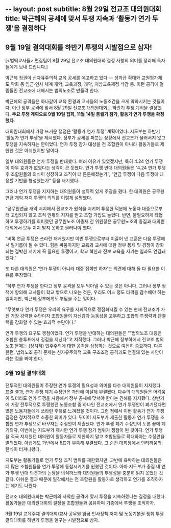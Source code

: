 --
layout: post
subtitle: 8월 29일 전교조 대의원대회
title: 박근혜의 공세에 맞서 투쟁 지속과 ‘활동가 연가 투쟁’을 결정하다
--

9월 19일 결의대회를 하반기 투쟁의 시발점으로 삼자!
----------

[<벌떡교사들> 편집팀이 8월 29일 전교조 대의원대회 결정 사항의 의미를 정리해 독자들에게 보내 드립니다.]

박근혜 정권이 신자유주의적 교육 공세를 예고하고 있다 — 성과급 확대와 교원평가제도 악화 등 임금·인사 체계 개악, 교육과정, 개악, 지방교육재정 삭감 등. 이런 공격에 걸림돌인 전교조에 대해서는 법외노조로 만들려 한다. 

박근혜의 공격들은 하나같이 교육 환경과 교사들의 노동조건을 크게 악화시키는 것들이다. 이런 정부 공격에 맞서 8월 29일 전교조 대의원대회는 하반기 투쟁 계획을 결정했다. **주요 투쟁 계획으로 9월 19일 집회, 11월 14일 총궐기 참가, 활동가 연가 투쟁을 확정했다**.

대의원대회에서 가장 뜨거운 쟁점은 ‘활동가 연가 투쟁’ 계획이었다. 지도부는 하반기 ‘활동가 연가 투쟁’을 제시했다. 정부가 공세를 퍼붓는 상황에서 전교조가 물러서지 않고 투쟁을 지속하자는 안이었다. 연가 투쟁 참가 대상을 전 조합원이 아니라 활동가들로 제한한 것은 아쉬웠지만 말이다. 

일부 대의원들은 연가 투쟁을 반대했다. 여러 이유가 있었겠지만, 특히 4.24 연가 투쟁이 아무 효과가 없었다는 생각이 큰 듯했다. 연가 투쟁 반대 대의원들은 “4.24 연가 투쟁 후 조합원들의 의식이 성장하고 조직이 더 튼튼해졌는가”, “연금 투쟁이 다음 투쟁에 대응할 기반을 형성했는가“ 등을 제기했다. 

그러나 연가 투쟁을 지지하는 대의원들이 설득력 있게 주장을 폈다. 한 대의원은 공무원연금 개악 저지 투쟁의 의의를 이렇게 설명했다. 

“공무원연금 개악 저지에서 전교조가 원칙을 지키며 투쟁한 덕분에 노동자 대중으로부터 고립되지 않고 조직 안팎의 지지를 받고 조합 가입도 늘었다. 반면, 불필요하게 타협하고 투쟁하기를 회피했던 공무원노조 이충재 전 위원장은 공무원노조의 중집과 대의원대회에서 모두 지지 받지 못하고 물러나야 했다. 

“비록 연금 투쟁은 쓰라린 패배였지만 이번 투쟁으로부터 이끌어 낸 교훈은 다음 투쟁에서 밑거름이 될 수 있다. 힘든 싸움이지만 교육과 교사에 대한 정부 통제 및 경쟁이 강화되는 절박한 시기에 꼭 필요한 투쟁이고, 학교 혁신과 진보 교육을 지키는 일과도 연결돼 있다.” 

또 다른 대의원은 ‘연가 투쟁이 아니라 대중 집회만 하자’는 의견에 대해 둘 다 필요한 이유를 주장했다. 

“하루 연가 투쟁을 한다고 정부 공격을 모두 막아낼 수 있는 것은 아니다. 그러나 정부 정책에 항의해 교사들이 학교 밖으로 나오는 것은, 우리도 어느 정도 타격을 감수해야 하는 일이지만, 박근혜 정부에게도 부담을 주는 일이다. 

“무엇보다 연가 투쟁은 우리의 요구를 사회적으로 쟁점화시킬 수 있는 현재 전교조가 가진 가장 강력한 수단이자 조합원들의 자신감과 능동성을 고무하고 조합의 투쟁력과 단결력을 강화할 수 있는 효과적 수단이다.”

연가 투쟁의 요구도 쟁점이었다. 연가 투쟁을 반대하는 대의원들은 ““법외노조 대응은 조합원 총투표에서 정점을 지났다”고 지적했다. 그러나 박근혜 정부하에서 전교조 법외노조 문제는 (정치적) 민주주의에 대한 공격을 상징하는 것으로 여전히 중요하다. 다른 한편, 법외노조 공격 문제는 신자유주의적 교육 구조조정 공격과도 연결돼 있는 사안이라는 점을 봐야 한다. 

### 9월 19일 결의대회 ###

전투적인 대의원들이 주장한 연가 투쟁의 필요성과 의미를 다수 대의원들이 지지했다. 표결 결과, 연가 투쟁 폐기 수정안은 과반에 미달해 부결됐다. 다수의 대의원들은 어려움이 있더라도 연가 투쟁을 사용해서 정부 공세에 맞서야 한다는 견해를 지지했다. 상반기에 가장 전투적으로 투쟁했던 노동조합 중 하나인 전교조에서 연가 투쟁안이 폐기됐다면 많은 노동자들에게 쓰라린 후퇴로 느껴졌을 것이다. 그런 점에서 이번 활동가 연가 투쟁 결정은 정치적으로 소중한 의미가 있다. 
뒤이어 지도부가 제출한 활동가 연가 투쟁을 조합원 연가 투쟁으로 바꾸자는 수정안이 제출됐다. 연가 투쟁 폐기 수정안이 토론 끝에 폐기되자, 이번에는 지도부가 제시한 연가 투쟁 참가 범위가 쟁점이 된 것이다. 연가 투쟁을 적극 지지했던 대의원이 활동가들로 제한하지 말고 조합원들로 확대하자는 수정안을 발의했다. 아쉽게도 과반에서 5표가 부족해 부결됐다. 그 순간 대회장에서 안타까움의 탄식이 터져나왔다. 

지도부는 활동가들로 연가 투쟁 조직 범위를 제한했지만, 과반에 육박하는 대의원들은 더 많은 조합원들을 연가 투쟁에 동참시키기를 원했던 것이다. 아마 지도부가 중집 내 연가 투쟁 반대 의견과의 논쟁을 의식하느라 대의원들의 투쟁성을 충분히 읽지 못했던 것 같다. 아쉬운 결과 때문에 일각에서는 전 조합원을 활동가로 생각하고 연가를 조직하자는 얘기도 나왔다. 

전교조 대의원대회는 박근혜의 사악한 공격에 맞서 투쟁을 지속하겠다는 결정을 내렸다. 활동가들은 대의원대회의 결정을 조합원들과 공유하며 기층에서 투쟁을 조직하자. 

9월 19일 교육주체 결의대회/교사·공무원 임금·인사정책 저지 및 노동기본권 쟁취 투쟁 결의대회를 하반기 투쟁을 일구는 시발점으로 삼자. 
